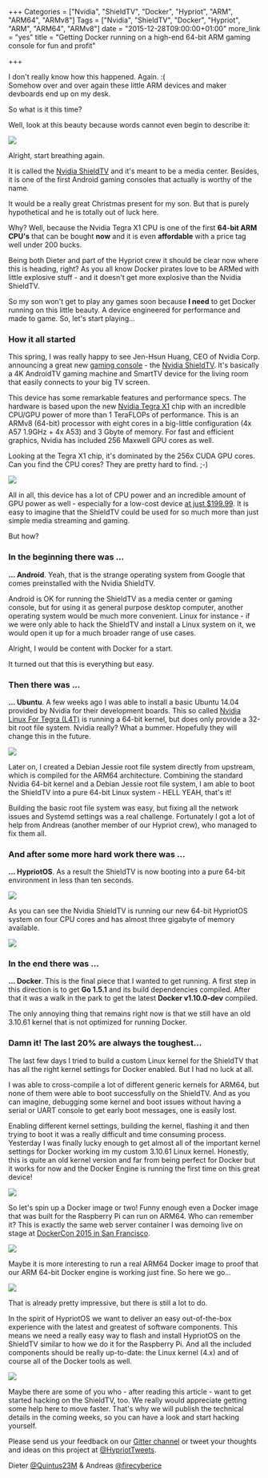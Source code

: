 +++
Categories = ["Nvidia", "ShieldTV", "Docker", "Hypriot", "ARM", "ARM64", "ARMv8"]
Tags = ["Nvidia", "ShieldTV", "Docker", "Hypriot", "ARM", "ARM64", "ARMv8"]
date = "2015-12-28T09:00:00+01:00"
more_link = "yes"
title = "Getting Docker running on a high-end 64-bit ARM gaming console for fun and profit"

+++

I don't really know how this happened. Again. :(  
Somehow over and over again these little ARM devices and maker devboards end up on my desk.

So what is it this time?

Well, look at this beauty because words cannot even begin to describe it:

![](/images/nvidia-shieldtv/docker-on-nvidia-shieldtv.jpg)

Alright, start breathing again.

It is called the [Nvidia ShieldTV](http://shield.nvidia.com) and it's meant to be a media center.
Besides, it is one of the first Android gaming consoles that actually is worthy of the name.

It would be a really great Christmas present for my son. But that is purely hypothetical and he is totally out of luck here.

Why? Well, because the Nvidia Tegra X1 CPU is one of the first __64-bit ARM CPU's__ that can be bought __now__ and it is even __affordable__ with a price tag well under 200 bucks.

Being both Dieter and part of the Hypriot crew it should be clear now where this is heading, right?
As you all know Docker pirates love to be ARMed with little explosive stuff - and it doesn't get more explosive than the Nvidia ShieldTV.

So my son won't get to play any games soon because __I need__ to get Docker running on this little beauty.
A device engineered for performance and made to game. So, let's start playing...

<!--more-->

### How it all started

This spring, I was really happy to see Jen-Hsun Huang, CEO of Nvidia Corp. announcing a great new [gaming console](https://www.youtube.com/watch?v=1q30y_pfz5Q) - the [Nvidia ShieldTV](http://shield.nvidia.com/android-tv).
It's basically a 4K AndroidTV gaming machine and SmartTV device for the living room that easily connects to your big TV screen.

This device has some remarkable features and performance specs. The hardware is based upon the new [Nvidia Tegra X1](http://www.nvidia.com/object/tegra-x1-processor.html) chip with an incredible CPU/GPU power of more than 1 TeraFLOPs of performance. This is an ARMv8 (64-bit) processor with eight cores in a big-little configuration (4x A57 1.9GHz + 4x A53) and 3 Gbyte of memory.
For fast and efficient graphics, Nvidia has included 256 Maxwell GPU cores as well.

Looking at the Tegra X1 chip, it's dominated by the 256x CUDA GPU cores. Can you find the CPU cores? They are pretty hard to find. ;-)

![](/images/nvidia-shieldtv/nvidia-tegra-x1-chip.jpg)

All in all, this device has a lot of CPU power and an incredible amount of GPU power as well - especially for a low-cost device [at just $199.99](http://www.amazon.com/NVIDIA-SHIELD-Remote/dp/B013HJ13V0/ref=sr_1_3?ie=UTF8&qid=1451218402&sr=8-3&keywords=nvidia+shield).
It is easy to imagine that the ShieldTV could be used for so much more than just simple media streaming and gaming.

But how?

### In the beginning there was ...

__... Android__. Yeah, that is the strange operating system from Google that comes preinstalled with the Nvidia ShieldTV.

Android is OK for running the ShieldTV as a media center or gaming console, but for using it as general purpose desktop computer, another operating system would be much more convenient.
Linux for instance - if we were only able to hack the ShieldTV and install a Linux system on it, we would open it up for a much broader range of use cases.

Alright, I would be content with Docker for a start.

It turned out that this is everything but easy.

### Then there was ...

__... Ubuntu__. A few weeks ago I was able to install a basic Ubuntu 14.04 provided by Nvidia for their development boards.
This so called [Nvidia Linux For Tegra (L4T)](https://developer.nvidia.com/embedded/linux-tegra) is running a 64-bit kernel, but does only provide a 32-bit root file system.
Nvidia really? What a bummer. Hopefully they will change this in the future.

![](/images/nvidia-shieldtv/nvidia-shieldtv-running-ubuntu.jpg)

Later on, I created a Debian Jessie root file system directly from upstream, which is compiled for the ARM64 architecture.
Combining the standard Nvidia 64-bit kernel and a Debian Jessie root file system, I am able to boot the ShieldTV into a pure 64-bit Linux system - HELL YEAH, that's it!

Building the basic root file system was easy, but fixing all the network issues and Systemd settings was a real challenge.
Fortunately I got a lot of help from Andreas (another member of our Hypriot crew), who managed to fix them all.

### And after some more hard work there was ...
__... HypriotOS__. As a result the ShieldTV is now booting into a pure 64-bit environment in less than ten seconds.

![](/images/nvidia-shieldtv/nvidia-shieldtv-running-hypriotos-arm64.jpg)

As you can see the Nvidia ShieldTV is running our new 64-bit HypriotOS system on four CPU cores and has almost three gigabyte of memory available.

![](/images/nvidia-shieldtv/nvidia-shieldtv-running-hypriotos-htop.jpg)

### In the end there was ...
__... Docker__. This is the final piece that I wanted to get running. A first step in this direction is to get __Go 1.5.1__ and its build dependencies compiled.
After that it was a walk in the park to get the latest __Docker v1.10.0-dev__ compiled.

The only annoying thing that remains right now is that we still have an old 3.10.61 kernel that is not optimized for running Docker.

### Damn it! The last 20% are always the toughest...

The last few days I tried to build a custom Linux kernel for the ShieldTV that has all the right kernel settings for Docker enabled.
But I had no luck at all.

I was able to cross-compile a lot of different generic kernels for ARM64, but none of them were able to boot successfully on the ShieldTV.
And as you can imagine, debugging some kernel and boot issues without having a serial or UART console to get early boot messages, one is easily lost.

Enabling different kernel settings, building the kernel, flashing it and then trying to boot it was a really difficult and time consuming process.
Yesterday I was finally lucky enough to get almost all of the important kernel settings for Docker working im my custom 3.10.61 Linux kernel.
Honestly, this is quite an old kernel version and far from being perfect for Docker but it works for now and the Docker Engine is running the first time on this great device!

![](/images/nvidia-shieldtv/nvidia-shieldtv-running-docker-1.jpg)

So let's spin up a Docker image or two! Funny enough even a Docker image that was built for the Raspberry Pi can run on ARM64.
Who can remember it? This is exactly the same web server container I was demoing live on stage at [DockerCon 2015 in San Francisco](/post/dockercon2015/).

![](/images/nvidia-shieldtv/nvidia-shieldtv-running-docker-3.jpg)

Maybe it is more interesting to run a real ARM64 Docker image to proof that our ARM 64-bit Docker engine is working just fine.
So here we go...

![](/images/nvidia-shieldtv/nvidia-shieldtv-running-docker-4.jpg)

That is already pretty impressive, but there is still a lot to do.

In the spirit of HypriotOS we want to deliver an easy out-of-the-box experience with the latest and greatest of software components.
This means we need a really easy way to flash and install HypriotOS on the ShieldTV similar to how we do it for the Raspberry Pi.
And all the included components should be really up-to-date: the Linux kernel (4.x) and of course all of the Docker tools as well.

![](/images/nvidia-shieldtv/nvidia-shieldtv-on-my-desktop.jpg)

Maybe there are some of you who - after reading this article - want to get started hacking on the ShieldTV, too.
We really would appreciate getting some help here to move faster.
That's why we will publish the technical details in the coming weeks, so you can have a look and start hacking yourself.

Please send us your feedback on our [Gitter channel](https://gitter.im/hypriot/talk) or tweet your thoughts and ideas on this project at [@HypriotTweets](https://twitter.com/HypriotTweets).

Dieter [@Quintus23M](https://twitter.com/Quintus23M) & Andreas [@firecyberice](https://twitter.com/firecyberice)
